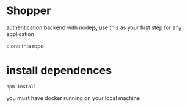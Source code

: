 # Shopper
authentication backend with nodejs, use this as your first step for any application

clone this repo

# install dependences
`npm install`

you must have docker running on your local machine


